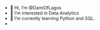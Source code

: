 - 👋 Hi, I’m @DamiOfLagos
- 👀 I’m interested in Data Analytics
- 🌱 I’m currently learning Python and SQL.
- 

<!---
DamiOfLagos/DamiOfLagos is a ✨ special ✨ repository because its `README.md` (this file) appears on your GitHub profile.
You can click the Preview link to take a look at your changes.
--->
